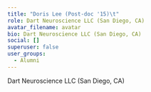 ```yaml
---
title: "Doris Lee (Post-doc '15)\t"
role: Dart Neuroscience LLC (San Diego, CA)
avatar_filename: avatar
bio: Dart Neuroscience LLC (San Diego, CA)
social: []
superuser: false
user_groups:
  - Alumni
---
```

Dart Neuroscience LLC (San Diego, CA)
